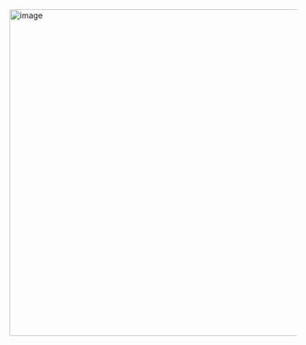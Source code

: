 <img width="1794" height="574" alt="image" src="https://github.com/user-attachments/assets/4e489a9a-810c-480e-9a2d-a4618f034fd2" />
